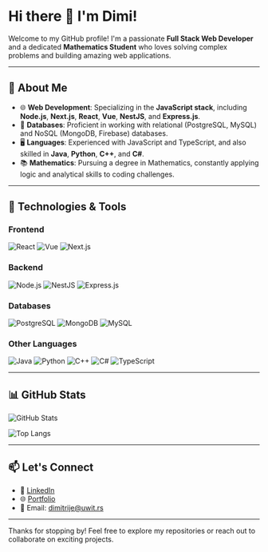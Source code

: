 # Hi there 👋 I'm Dimi!

Welcome to my GitHub profile! I'm a passionate **Full Stack Web Developer** and a dedicated **Mathematics Student** who loves solving complex problems and building amazing web applications.

---

## 🚀 About Me

- 🌐 **Web Development**: Specializing in the **JavaScript stack**, including **Node.js**, **Next.js**, **React**, **Vue**, **NestJS**, and **Express.js**.
- 💾 **Databases**: Proficient in working with relational (PostgreSQL, MySQL) and NoSQL (MongoDB, Firebase) databases.
- 🖥️ **Languages**: Experienced with JavaScript and TypeScript, and also skilled in **Java**, **Python**, **C++**, and **C#**.
- 📚 **Mathematics**: Pursuing a degree in Mathematics, constantly applying logic and analytical skills to coding challenges.

---

## 🔧 Technologies & Tools

### Frontend
![React](https://img.shields.io/badge/-React-61DAFB?logo=react&logoColor=white&style=for-the-badge)
![Vue](https://img.shields.io/badge/-Vue-4FC08D?logo=vue.js&logoColor=white&style=for-the-badge)
![Next.js](https://img.shields.io/badge/-Next.js-000000?logo=next.js&logoColor=white&style=for-the-badge)

### Backend
![Node.js](https://img.shields.io/badge/-Node.js-339933?logo=node.js&logoColor=white&style=for-the-badge)
![NestJS](https://img.shields.io/badge/-NestJS-E0234E?logo=nestjs&logoColor=white&style=for-the-badge)
![Express.js](https://img.shields.io/badge/-Express.js-000000?logo=express&logoColor=white&style=for-the-badge)

### Databases
![PostgreSQL](https://img.shields.io/badge/-PostgreSQL-336791?logo=postgresql&logoColor=white&style=for-the-badge)
![MongoDB](https://img.shields.io/badge/-MongoDB-47A248?logo=mongodb&logoColor=white&style=for-the-badge)
![MySQL](https://img.shields.io/badge/-MySQL-4479A1?logo=mysql&logoColor=white&style=for-the-badge)

### Other Languages
![Java](https://img.shields.io/badge/-Java-007396?logo=java&logoColor=white&style=for-the-badge)
![Python](https://img.shields.io/badge/-Python-3776AB?logo=python&logoColor=white&style=for-the-badge)
![C++](https://img.shields.io/badge/-C%2B%2B-00599C?logo=c%2B%2B&logoColor=white&style=for-the-badge)
![C#](https://img.shields.io/badge/-C%23-239120?logo=c-sharp&logoColor=white&style=for-the-badge)
![TypeScript](https://img.shields.io/badge/-TypeScript-3178C6?logo=typescript&logoColor=white&style=for-the-badge)

---
<!--
## 🌟 Featured Projects

- 📖 **[MathSolver](https://github.com/cabarkapa99/MathSolver)**: A web app that solves complex mathematical problems and visualizes equations.
- 💼 **[Portfolio](https://github.com/cabarkapa99/portfolio)**: My personal portfolio showcasing my projects, skills, and achievements.
- 🛠️ **[DevTools](https://github.com/cabarkapa99/DevTools)**: A collection of custom tools for developers, built with React and Node.js.

---
-->
## 📊 GitHub Stats

![GitHub Stats](https://github-readme-stats.vercel.app/api?username=cabarkapa99&show_icons=true&theme=radical)

![Top Langs](https://github-readme-stats.vercel.app/api/top-langs/?username=cabarkapa99&layout=compact&theme=radical)

---

## 📫 Let's Connect

- 💼 [LinkedIn](https://www.linkedin.com/in/cabarkapa99/)
- 🌐 [Portfolio](https://cabarkapa99.github.io/)
- 📧 Email: dimitrije@uwit.rs

---

Thanks for stopping by! Feel free to explore my repositories or reach out to collaborate on exciting projects.
